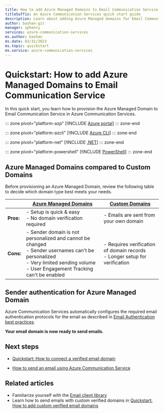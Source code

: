 ```yaml
---
title: How to add Azure Managed Domains to Email Communication Service
titleSuffix: An Azure Communication Services quick start guide
description: Learn about adding Azure Managed domains for Email Communication Services.
author: bashan-git
manager: sphenry
services: azure-communication-services
ms.author: bashan
ms.date: 03/31/2023
ms.topic: quickstart
ms.service: azure-communication-services
---
```


# Quickstart: How to add Azure Managed Domains to Email Communication Service

In this quick start, you learn how to provision the Azure Managed Domain to Email Communication Service in Azure Communication Services.

::: zone pivot="platform-azp"
[!INCLUDE [Azure portal](./includes/create-azuremanaged-domain-resource-azp.md)]
::: zone-end

::: zone pivot="platform-azcli"
[!INCLUDE [Azure CLI](./includes/create-azuremanaged-domain-resource-az-cli.md)]
::: zone-end

::: zone pivot="platform-net"
[!INCLUDE [.NET](./includes/create-azuremanaged-domain-resource-net.md)]
::: zone-end

::: zone pivot="platform-powershell"
[!INCLUDE [PowerShell](./includes/create-azuremanaged-domain-resource-powershell.md)]
::: zone-end

## Azure Managed Domains compared to Custom Domains

Before provisioning an Azure Managed Domain, review the following table to decide which domain type best meets your needs.

| | [Azure Managed Domains](./add-azure-managed-domains.md) | [Custom Domains](./add-custom-verified-domains.md) | 
|---|---|---|
|**Pros:** | - Setup is quick & easy<br/>- No domain verification required<br /> | - Emails are sent from your own domain |
|**Cons:** | - Sender domain is not personalized and cannot be changed<br/>- Sender usernames can't be personalized<br/>- Very limited sending volume<br />- User Engagement Tracking can't be enabled <br /> | - Requires verification of domain records <br /> - Longer setup for verification |


## Sender authentication for Azure Managed Domain

Azure Communication Services automatically configures the required email authentication protocols for the email as described in [Email Authentication best practices](../../concepts/email/email-authentication-best-practice.md). 

**Your email domain is now ready to send emails.**

## Next steps

* [Quickstart: How to connect a verified email domain](../../quickstarts/email/connect-email-communication-resource.md)

* [How to send an email using Azure Communication Service](../../quickstarts/email/send-email.md)

## Related articles

* Familiarize yourself with the [Email client library](../../concepts/email/sdk-features.md)
* Learn how to send emails with custom verified domains in [Quickstart: How to add custom verified email domains](../../quickstarts/email/add-custom-verified-domains.md)
